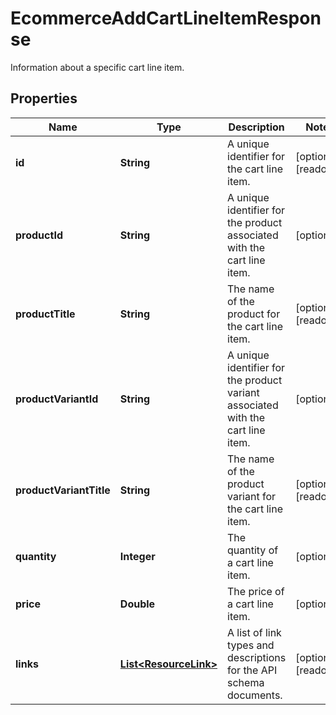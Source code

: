 

# EcommerceAddCartLineItemResponse

Information about a specific cart line item.

## Properties

| Name | Type | Description | Notes |
|------------ | ------------- | ------------- | -------------|
|**id** | **String** | A unique identifier for the cart line item. |  [optional] [readonly] |
|**productId** | **String** | A unique identifier for the product associated with the cart line item. |  [optional] |
|**productTitle** | **String** | The name of the product for the cart line item. |  [optional] [readonly] |
|**productVariantId** | **String** | A unique identifier for the product variant associated with the cart line item. |  [optional] |
|**productVariantTitle** | **String** | The name of the product variant for the cart line item. |  [optional] [readonly] |
|**quantity** | **Integer** | The quantity of a cart line item. |  [optional] |
|**price** | **Double** | The price of a cart line item. |  [optional] |
|**links** | [**List&lt;ResourceLink&gt;**](ResourceLink.md) | A list of link types and descriptions for the API schema documents. |  [optional] [readonly] |



